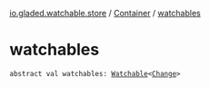 [io.gladed.watchable.store](../index.md) / [Container](index.md) / [watchables](./watchables.md)

# watchables

`abstract val watchables: `[`Watchable`](../../io.gladed.watchable/-watchable/index.md)`<`[`Change`](../../io.gladed.watchable/-change/index.md)`>`
